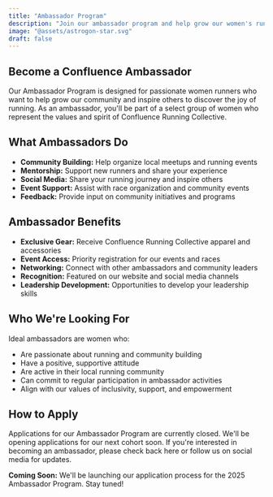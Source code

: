 ```yaml
---
title: "Ambassador Program"
description: "Join our ambassador program and help grow our women's running community."
image: "@assets/astrogon-star.svg"
draft: false
---
```


## Become a Confluence Ambassador

Our Ambassador Program is designed for passionate women runners who want to help grow our community and inspire others to discover the joy of running. As an ambassador, you'll be part of a select group of women who represent the values and spirit of Confluence Running Collective.

## What Ambassadors Do

- **Community Building:** Help organize local meetups and running events
- **Mentorship:** Support new runners and share your experience
- **Social Media:** Share your running journey and inspire others
- **Event Support:** Assist with race organization and community events
- **Feedback:** Provide input on community initiatives and programs

## Ambassador Benefits

- **Exclusive Gear:** Receive Confluence Running Collective apparel and accessories
- **Event Access:** Priority registration for our events and races
- **Networking:** Connect with other ambassadors and community leaders
- **Recognition:** Featured on our website and social media channels
- **Leadership Development:** Opportunities to develop your leadership skills

## Who We're Looking For

Ideal ambassadors are women who:

- Are passionate about running and community building
- Have a positive, supportive attitude
- Are active in their local running community
- Can commit to regular participation in ambassador activities
- Align with our values of inclusivity, support, and empowerment

## How to Apply

Applications for our Ambassador Program are currently closed. We'll be opening applications for our next cohort soon. If you're interested in becoming an ambassador, please check back here or follow us on social media for updates.

**Coming Soon:** We'll be launching our application process for the 2025 Ambassador Program. Stay tuned! 